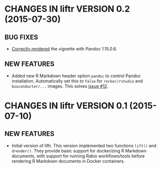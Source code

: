 # CHANGES IN liftr VERSION 0.2 (2015-07-30)

## BUG FIXES

* [Correctly rendered](https://github.com/rstudio/rmarkdown/issues/470) the vignette with Pandoc 1.15.0.6.

## NEW FEATURES

* Added new R Markdown header option `pandoc` to control Pandoc installation. Automatically set this to `false` for `rocker/rstudio` and `bioconductor/...` images. This solves [issue #12](https://github.com/road2stat/liftr/issues/12).

# CHANGES IN liftr VERSION 0.1 (2015-07-10)

## NEW FEATURES

* Initial version of liftr. This version implemented two functions `lift()` and `drender()`. They provide basic support for dockerizing R Markdown documents, with support for running Rabix workflows/tools before rendering R Markdown documents in Docker containers.
